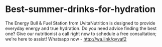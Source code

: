 # Best-summer-drinks-for-hydration
 The Energy Bull &amp; Fuel Station from UvitaNutrition is designed to provide everyday energy and true hydration.   Do you need advice finding the best one?   Give our nutritionist a call right now to schedule a free consultation; we're here to assist!  Whatsapp now - http://wa.link/qvvaf2   
